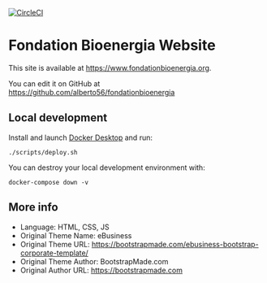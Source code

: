 [![CircleCI](https://dl.circleci.com/status-badge/img/gh/alberto56/fondationbioenergia/tree/master.svg?style=svg)](https://dl.circleci.com/status-badge/redirect/gh/alberto56/fondationbioenergia/tree/master)

Fondation Bioenergia Website
=====

This site is available at https://www.fondationbioenergia.org.

You can edit it on GitHub at https://github.com/alberto56/fondationbioenergia

Local development
-----

Install and launch [Docker Desktop](https://www.docker.com/products/docker-desktop) and run:

    ./scripts/deploy.sh

You can destroy your local development environment with:

    docker-compose down -v

More info
-----

* Language: HTML, CSS, JS
* Original Theme Name: eBusiness
* Original Theme URL: https://bootstrapmade.com/ebusiness-bootstrap-corporate-template/
* Original Theme Author: BootstrapMade.com
* Original Author URL: https://bootstrapmade.com
